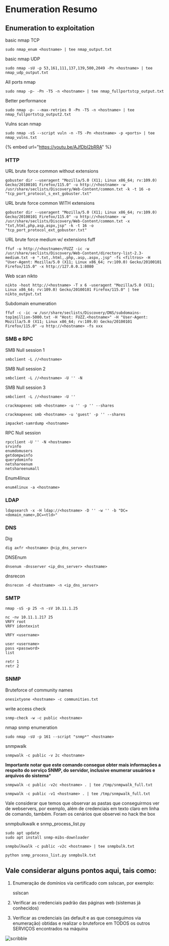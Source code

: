 Enumeration Resumo
========================

## Enumeration to exploitation

basic nmap TCP

    sudo nmap_enum <hostname> | tee nmap_output.txt

basic nmap UDP
    
    sudo nmap -sU -p 53,161,111,137,139,500,2049 -Pn <hostname> | tee nmap_udp_output.txt

All ports nmap

    sudo nmap -p- -Pn -T5 -n <hostname> | tee nmap_fullportstcp_output.txt

Better performance

    sudo nmap -p- --max-retries 0 -Pn -T5 -n <hostname> | tee nmap_fullportstcp_output2.txt

Vulns scan nmap

    sudo nmap -sS --script vuln -n -T5 -Pn <hostname> -p <ports> | tee nmap_vulns.txt

{% embed url="https://youtu.be/AJfDbI2bRRA" %}

### HTTP 

URL brute force common without extensions

    gobuster dir --useragent "Mozilla/5.0 (X11; Linux x86_64; rv:109.0) Gecko/20100101 Firefox/115.0" -u http://<hostname> -w /usr/share/seclists/Discovery/Web-Content/common.txt -k -t 16 -o "tcp_port_protocol_s_ext_gobuster.txt"

URL brute force common WITH extensions

    gobuster dir --useragent "Mozilla/5.0 (X11; Linux x86_64; rv:109.0) Gecko/20100101 Firefox/115.0" -u http://<hostname> -w /usr/share/seclists/Discovery/Web-Content/common.txt -x "txt,html,php,asp,aspx,jsp" -k -t 16 -o "tcp_port_protocol_ext_gobuster.txt"
    

URL brute force medium w/ extensions fuff

    ffuf -u http://<hostname>/FUZZ -ic -w /usr/share/seclists/Discovery/Web-Content/directory-list-2.3-medium.txt -e ".txt,.html,.php,.asp,.aspx,.jsp" -fs <filtros> -H "User-Agent: Mozilla/5.0 (X11; Linux x86_64; rv:109.0) Gecko/20100101 Firefox/115.0" -x http://127.0.0.1:8080

Web scan nikto

    nikto -host http://<hostname> -T x 6 -useragent "Mozilla/5.0 (X11; Linux x86_64; rv:109.0) Gecko/20100101 Firefox/115.0" | tee nikto_output.txt

Subdomain enumeration

    ffuf -c -ic -w /usr/share/seclists/Discovery/DNS/subdomains-top1million-5000.txt -H "Host: FUZZ.<hostname>" -H "User-Agent: Mozilla/5.0 (X11; Linux x86_64; rv:109.0) Gecko/20100101 Firefox/115.0" -u http://<hostname> -fs xxx



### SMB e RPC

SMB Null session 1

    smbclient -L //<hostname>

SMB Null session 2
    
    smbclient -L //<hostname> -U '' -N

SMB Null session 3
    
    smbclient -L //<hostname> -U ''

    crackmapexec smb <hostname> -u '' -p '' --shares
    
    crackmapexec smb <hostname> -u 'guest' -p '' --shares
    
    impacket-samrdump <hostname>

RPC Null session
    
    rpcclient -U '' -N <hostname>
    srvinfo
    enumdomusers
    getdompwinfo
    querydominfo
    netshareenum
    netshareenumall

Enum4linux
    
    enum4linux -a <hostname>

### LDAP

    ldapsearch -x -H ldap://<hostname> -D '' -w '' -b "DC=<domain_name>,DC=<tld>"

### DNS
Dig
    
    dig axfr <hostname> @<ip_dns_server>

DNSEnum
    
    dnsenum -dnsserver <ip_dns_server> <hostname>

dnsrecon
    
    dnsrecon -d <hostname> -n <ip_dns_server>
    
### SMTP

    nmap -sS -p 25 -n -sV 10.11.1.25
    
    nc -nv 10.11.1.217 25
    VRFY root
    VRFY idontexist
    
    VRFY <username>
    
    user <username>
    pass <password>
    list
    
    retr 1
    retr 2
    

### SNMP

Bruteforce of community names

    onesixtyone <hostname> -c communities.txt

write access check

    snmp-check -w -c public <hostname>

nmap snmp enumeration
    
    sudo nmap -sU -p 161 --script "snmp*" <hostname>

snmpwalk
    
    snmpwalk -c public -v 2c <hostname>

**Importante notar que este comando consegue obter mais informações a respeito do serviço SNMP, do servidor, inclusive enumerar usuários e arquivos do sistema***

    snmpwalk -c public -v2c <hostname> . | tee /tmp/snmpwalk_full.txt

    snmpwalk -c public -v1 <hostname> . | tee /tmp/snmpwalk_full.txt

Vale considerar que temos que observar as pastas que conseguirmos ver de webservers, por exemplo, além de credenciais em texto claro em linha de comando, também. Foram os cenários que observei no hack the box

snmpbulkwalk e snmp_process_list.py

    sudo apt update
    sudo apt install snmp-mibs-downloader

    snmpbulkwalk -c public -v2c <hostname> | tee snmpbulk.txt

    python snmp_process_list.py snmpbulk.txt

## Vale considerar alguns pontos aqui, tais como:

1) Enumeração de domínios via certificado com sslscan, por exemplo:

    sslscan <hostname>

2) Verificar as credenciais padrão das páginas web (sistemas já conhecidos)
3) Verificar as credenciais (as default e as que conseguimos via enumeração) obtidas e realizar o bruteforce em TODOS os outros SERVIÇOS encontrados na máquina


![scribble](../../media/Enumeration-Exploitation.drawio.png)
